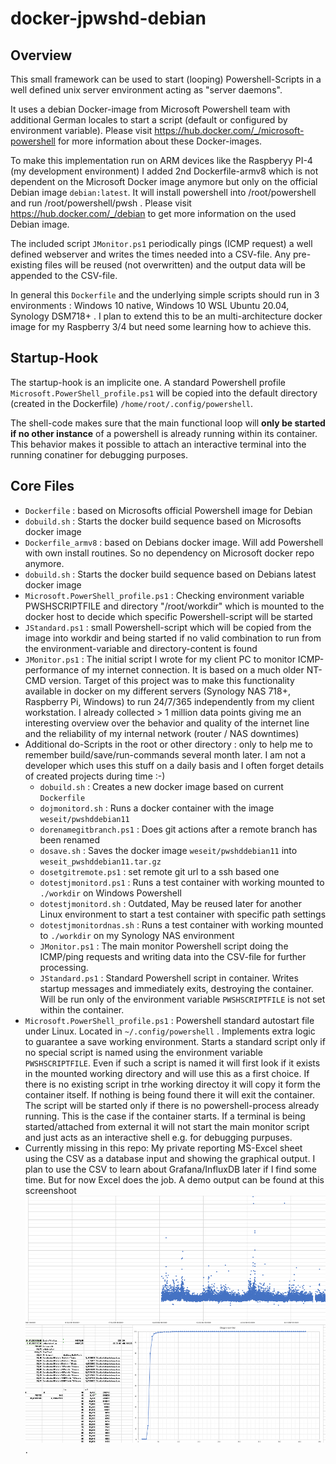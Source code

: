 # docker-jpwshd-debian

## Overview

This small framework can be used to start (looping) Powershell-Scripts in a well defined unix server environment acting as "server daemons".

It uses a debian Docker-image from Microsoft Powershell team with additional German locales to start a script (default or configured by environment variable). Please visit <https://hub.docker.com/_/microsoft-powershell> for more information about these Docker-images.

To make this implementation run on ARM devices like the Raspberyy PI-4 (my development environment) I added 2nd Dockerfile-armv8 which is not dependent on the Microsoft Docker image anymore but only on the official Debian image `debian:latest`. It will install powershell into /root/powershell and run /root/powershell/pwsh . Please visit <https://hub.docker.com/_/debian> to get more information on the used Debian image.

The included script `JMonitor.ps1` periodically pings (ICMP request) a well defined webserver and writes the times needed into a CSV-file. Any pre-existing files will be reused (not overwritten) and the output data will be appended to the CSV-file.


In general this `Dockerfile` and the underlying simple scripts should run in 3 environments : Windows 10 native, Windows 10 WSL Ubuntu 20.04, Synology DSM718+ . I plan to extend this to be an multi-architecture docker image for my Raspberry 3/4 but need some learning how to achieve this.

## Startup-Hook

The startup-hook is an implicite one. A standard Powershell profile `Microsoft.PowerShell_profile.ps1` will be copied into the default directory (created in the Dockerfile) `/home/root/.config/powershell`.

The shell-code makes sure that the main functional loop will **only be started if no other instance** of a powershell is already running within its container. This behavior makes it possible to attach an interactive terminal into the running conatiner for debugging purposes.

## Core Files

* `Dockerfile` : based on Microsofts official Powershell image for Debian
* `dobuild.sh` : Starts the docker build sequence based on Microsofts docker image
* `Dockerfile_armv8` : based on Debians docker image. Will add Powershell with own install routines. So no dependency on Microsoft docker repo anymore.
* `dobuild.sh` : Starts the docker build sequence based on Debians latest docker image
* `Microsoft.PowerShell_profile.ps1` : Checking environment variable PWSHSCRIPTFILE and directory "/root/workdir" which is mounted to the docker host to decide which specific Powershell-script will be started
* `JStandard.ps1` : small Powershell-script which will be copied from the image into workdir and being started if no valid combination to run from the environment-variable and directory-content is found
* `JMonitor.ps1` : The initial script I wrote for my client PC to monitor ICMP-performance of my internet connection. It is based on a much older NT-CMD version. Target of this project was to make this functionality  available in docker on my different servers (Synology NAS 718+, Raspberry Pi, Windows) to run 24/7/365 independently from my client workstation. I already collected > 1 million data points giving me an interesting overview over the behavior and quality of the internet line and the reliability of my internal network (router / NAS downtimes)
* Additional do-Scripts in the root or other directory : only to help me to remember build/save/run-commands several month later. I am not a developer which uses this stuff on a daily basis and I often forget details of created projects during time :-)
  * `dobuild.sh` : Creates a new docker image based on current `Dockerfile`
  * `dojmonitord.sh` : Runs a docker container with the image `weseit/pwshddebian11`
  * `dorenamegitbranch.ps1` : Does git actions after a remote branch has been renamed
  * `dosave.sh` : Saves the docker image `weseit/pwshddebian11` into `weseit_pwshddebian11.tar.gz`
  * `dosetgitremote.ps1` : set remote git url to a ssh based one
  * `dotestjmonitord.ps1` : Runs a test container with working mounted to `./workdir` on Windows Powershell
  * `dotestjmonitord.sh` : Outdated, May be reused later for another Linux environment to start a test container with specific path settings
  * `dotestjmonitordnas.sh` : Runs a test container with working mounted to `./workdir` on my Synology NAS environment
  * `JMonitor.ps1` : The main monitor Powershell script doing the ICMP/ping requests and writing data into the CSV-file for further processing.
  * `JStandard.ps1` : Standard Powershell script in container. Writes startup messages and immediately exits, destroying the container. Will be run only of the environment variable `PWSHSCRIPTFILE` is not set within the container.
* `Microsoft.PowerShell_profile.ps1` : Powershell standard autostart file under Linux. Located in `~/.config/powershell` . Implements extra logic to guarantee a save working environment. Starts a standard script only if no special script is named using the environment variable `PWSHSCRIPTFILE`. Even if such a script is named it will first look if it exists in the mounted working directory and will use this as a first choice. If there is no existing script in trhe working directoy it will copy it form the container itself. If nothing is being found there it will exit the container. The script will be started only if there is no powershell-process already running. This is the case if the container starts. If a terminal is being started/attached from external it will not start the main monitor script and just acts as an interactive shell e.g. for debugging purpuses.
* Currently missing in this repo: My private reporting MS-Excel sheet using the CSV as a database input and showing the graphical output. I plan to use the CSV to learn about Grafana/InfluxDB later if I find some time. But for now Excel does the job. A demo output can be found at this screenshoot ![screenshootExcel1](JMonitorExcelSnapshoot.png).
